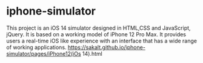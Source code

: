 # iphone-simulator
This project is an iOS 14 simulator designed in HTML,CSS and JavaScript, jQuery. It is based on a working model of iPhone 12 Pro Max. It provides users a real-time iOS like experience with an interface that has a wide range of working applications.
https://sakalt.github.io/iphone-simulator/pages/iPhone12(iOs 14).html
